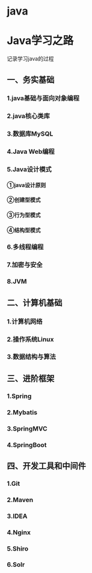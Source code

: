 # java

# Java学习之路
记录学习java的过程

## 一、务实基础

### 1.java基础与面向对象编程

### 2.java核心类库

### 3.数据库MySQL

### 4.Java Web编程

### 5.Java设计模式

#### ①java设计原则

#### ②创建型模式

#### ③行为型模式

#### ④结构型模式

### 6.多线程编程

### 7.加密与安全

### 8.JVM

## 二、计算机基础

### 1.计算机网络

### 2.操作系统Linux

### 3.数据结构与算法

## 三、进阶框架

### 1.Spring

### 2.Mybatis

### 3.SpringMVC

### 4.SpringBoot

## 四、开发工具和中间件

### 1.Git

### 2.Maven

### 3.IDEA

### 4.Nginx

### 5.Shiro

### 6.Solr
